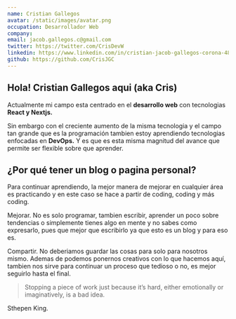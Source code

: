 ```yaml
---
name: Cristian Gallegos
avatar: /static/images/avatar.png
occupation: Desarrollador Web
company:
email: jacob.gallegos.c@gmail.com
twitter: https://twitter.com/CrisDevW
linkedin: https://www.linkedin.com/in/cristian-jacob-gallegos-corona-48b320226/
github: https://github.com/CrisJGC
---
```


## Hola! Cristian Gallegos aqui (aka Cris)

Actualmente mi campo esta centrado en el **desarrollo web** con tecnologias **React y Nextjs.**

Sin embargo con el creciente aumento de la misma tecnologia y el campo tan grande que es la programación tambien estoy aprendiendo tecnologias enfocadas en **DevOps.** Y es que es esta misma magnitud del avance que permite ser flexible sobre que aprender.

## ¿Por qué tener un blog o pagina personal?

Para continuar aprendiendo, la mejor manera de mejorar en cualquier área es practicando y en este caso se hace a partir de coding, coding y más coding.

Mejorar. No es solo programar, tambien escribir, aprender un poco sobre tendencias o simplemente tienes algo en mente y no sabes como expresarlo, pues que mejor que escribirlo ya que esto es un blog y para eso es.

Compartir. No deberiamos guardar las cosas para solo para nosotros mismo. Ademas de podemos ponernos creativos con lo que hacemos aquí, tambien nos sirve para continuar un proceso que tedioso o no, es mejor seguirlo hasta el final.

> Stopping a piece of work just because it’s hard, either emotionally or imaginatively, is a bad idea.

Sthepen King.
